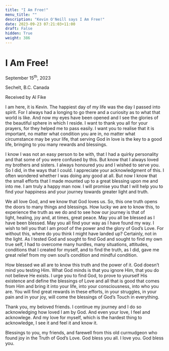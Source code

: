 ```yaml
---
title: "I Am Free!"
menu_title: ""
description: "Kevin O'Neill says I Am Free!"
date: 2023-09-23 07:21:03+11:00
draft: False
hidden: True
weight: 386
---
```

# I Am Free!  

September 15<sup>th</sup>, 2023

Sechelt, B.C. Canada

Received by Al Fike  



I am here, it is Kevin. The happiest day of my life was the day I passed into spirit. For I always had a longing to go there and a curiosity as to what that world is like. And now my eyes have been opened and I see the glories of the beautiful sphere in which I reside. I want to thank you all for your prayers, for they helped me to pass easily. I want you to realise that it is important, no matter what condition you are in, no matter what circumstance may be your life, that serving God in love is the key to a good life, bringing to you many rewards and blessings. 

I know I was not an easy person to be with, that I had a quirky personality and that some of you were confused by this. But know that I always loved my brothers and sisters. I always honoured you and I wished to serve you. So I did, in the ways that I could. I appreciate your acknowledgment of this. I often wondered whether I was doing any good at all. But now I know that the small efforts that I made mounted up to a great blessing upon me and into me. I am truly a happy man now. I will promise you that I will help you to find your happiness and your journey towards greater light and truth.

We all love God, and we know that God loves us. So, this one truth opens the doors to many things and blessings. How lucky we are to know this, to experience the truth as we do and to see how our journey is that of light, healing, joy and, at times, great peace. May you all be blessed as I have been blessed. May you all find your way as I have found my way. I wish to tell you that I am proof of the power and the glory of God’s Love. For without this, where do you think I might have landed up? Certainly, not in the light. As I tested God and sought to find God and sought to find my own true self, I had to overcome many hurdles, many situations, attitudes, conditions that I created for myself, and to find the truth, as I did, gave me great relief from my own soul’s condition and mindful condition. 

How blessed we all are to know this truth and the power of it. God doesn’t mind you testing Him. What God minds is that you ignore Him, that you do not believe He exists. I urge you to find God, to prove to yourself His existence and define the blessings of Love and all that is good that comes from Him and bring it into your life, into your consciousness, into who you are. You will find great rewards in these efforts, in your struggles, in your pain and in your joy, will come the blessings of God’s Touch in everything.

Thank you, my beloved friends. I continue my journey and I do so acknowledging how loved I am by God. And even your love, I feel and acknowlege. And my love for myself, which is the hardest thing to acknowledge, I see it and feel it and know it.

Blessings to you, my friends, and farewell from this old curmudgeon who found joy in the Truth of God’s Love. God bless you all. I love you. God bless you.